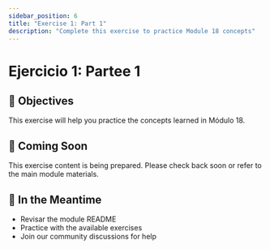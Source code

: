 ```yaml
---
sidebar_position: 6
title: "Exercise 1: Part 1"
description: "Complete this exercise to practice Module 18 concepts"
---
```


# Ejercicio 1: Partee 1

## 🎯 Objectives

This exercise will help you practice the concepts learned in Módulo 18.

## 📝 Coming Soon

This exercise content is being prepared. Please check back soon or refer to the main module materials.

## 🚀 In the Meantime

- Revisar the module README
- Practice with the available exercises
- Join our community discussions for help

